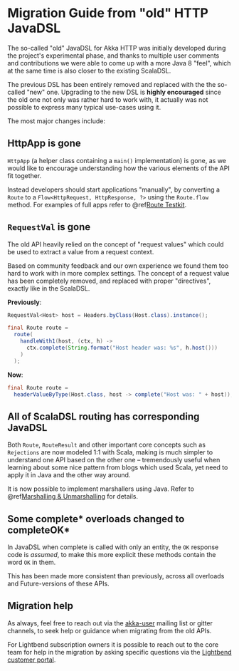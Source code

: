 <a id="http-javadsl-migration-guide"></a>
# Migration Guide from "old" HTTP JavaDSL

The so-called "old" JavaDSL for Akka HTTP was initially developed during the project's experimental phase,
and thanks to multiple user comments and contributions we were able to come up with a more Java 8 "feel",
which at the same time is also closer to the existing ScalaDSL.

The previous DSL has been entirely removed and replaced with the the so-called "new" one.
Upgrading to the new DSL is **highly encouraged** since the old one not only was rather hard to work with,
it actually was not possible to express many typical use-cases using it.

The most major changes include:

## HttpApp is gone

`HttpApp` (a helper class containing a `main()` implementation) is gone, as we would like to encourage understanding
how the various elements of the API fit together.

Instead developers should start applications "manually", by converting a `Route` to a `Flow<HttpRequest, HttpResponse, ?>`
using the `Route.flow` method. For examples of full apps refer to @ref[Route Testkit](../routing-dsl/testkit.md#http-testkit-java).

## `RequestVal` is gone

The old API heavily relied on the concept of "request values" which could be used to extract a value from a request context.

Based on community feedback and our own experience we found them too hard to work with in more complex settings.
The concept of a request value has been completely removed, and replaced with proper "directives", exactly like in the ScalaDSL.

**Previously**:

```java
RequestVal<Host> host = Headers.byClass(Host.class).instance();

final Route route =
  route(
    handleWith1(host, (ctx, h) ->
      ctx.complete(String.format("Host header was: %s", h.host()))
    )
  );
```

**Now**:

```java
final Route route =
  headerValueByType(Host.class, host -> complete("Host was: " + host));
```

## All of ScalaDSL routing has corresponding JavaDSL

Both `Route`, `RouteResult` and other important core concepts such as `Rejections` are now modeled 1:1 with Scala,
making is much simpler to understand one API based on the other one – tremendously useful when learning about some nice
pattern from blogs which used Scala, yet need to apply it in Java and the other way around.

It is now possible to implement marshallers using Java. Refer to @ref[Marshalling & Unmarshalling](../routing-dsl/marshalling.md#marshalling-java) for details.

## Some complete* overloads changed to completeOK*

In JavaDSL when complete is called with only an entity, the `OK` response code is *assumed*,
to make this more explicit these methods contain the word `OK` in them.

This has been made more consistent than previously, across all overloads and Future-versions of these APIs.

## Migration help

As always, feel free to reach out via the [akka-user](https://groups.google.com/forum/#!searchin/akka-user/) mailing list or gitter channels,
to seek help or guidance when migrating from the old APIs. 

For Lightbend subscription owners it is possible to reach out to the core team for help in the migration by asking specific 
questions via the [Lightbend customer portal](https://portal.lightbend.com/).

